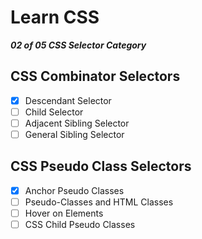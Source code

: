 # Learn CSS

***02 of 05 CSS Selector Category***


## CSS Combinator Selectors
- [x] Descendant Selector
- [ ] Child Selector
- [ ] Adjacent Sibling Selector
- [ ] General Sibling Selector

## CSS Pseudo Class Selectors
- [x] Anchor Pseudo Classes
- [ ] Pseudo-Classes and HTML Classes
- [ ] Hover on Elements
- [ ] CSS Child Pseudo Classes
